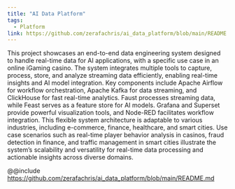 ```yaml
---
title: "AI Data Platform"
tags:
  - Platform
link: https://github.com/zerafachris/ai_data_platform/blob/main/README.md
---
```


This project showcases an end-to-end data engineering system designed to handle real-time data for AI applications, with a specific use case in an online iGaming casino. The system integrates multiple tools to capture, process, store, and analyze streaming data efficiently, enabling real-time insights and AI model integration. Key components include Apache Airflow for workflow orchestration, Apache Kafka for data streaming, and ClickHouse for fast real-time analytics. Faust processes streaming data, while Feast serves as a feature store for AI models. Grafana and Superset provide powerful visualization tools, and Node-RED facilitates workflow integration. This flexible system architecture is adaptable to various industries, including e-commerce, finance, healthcare, and smart cities. Use case scenarios such as real-time player behavior analysis in casinos, fraud detection in finance, and traffic management in smart cities illustrate the system’s scalability and versatility for real-time data processing and actionable insights across diverse domains.

@@include https://github.com/zerafachris/ai_data_platform/blob/main/README.md


